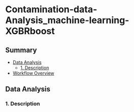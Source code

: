 # Contamination-data-Analysis_machine-learning-XGBRboost

## Summary

- [ Data Analysis ](#an)
  * [ 1. Description ](#decr)
- [ Workflow Overview ](#workf)

<a name="an"></a>
## Data Analysis
<a name="decr"></a>
### 1. Description
